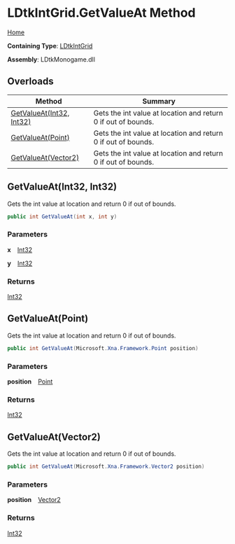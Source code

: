 # LDtkIntGrid\.GetValueAt Method

[Home](../../../README.md)

**Containing Type**: [LDtkIntGrid](../README.md)

**Assembly**: LDtkMonogame\.dll

## Overloads

| Method | Summary |
| ------ | ------- |
| [GetValueAt(Int32, Int32)](#3080842826) |  Gets the int value at location and return 0 if out of bounds\.  |
| [GetValueAt(Point)](#3374558993) |  Gets the int value at location and return 0 if out of bounds\.  |
| [GetValueAt(Vector2)](#3547435012) |  Gets the int value at location and return 0 if out of bounds\.  |

<a id="3080842826"></a>

## GetValueAt\(Int32, Int32\) 

  
 Gets the int value at location and return 0 if out of bounds\. 

```csharp
public int GetValueAt(int x, int y)
```

### Parameters

**x** &ensp; [Int32](https://docs.microsoft.com/en-us/dotnet/api/system.int32)

**y** &ensp; [Int32](https://docs.microsoft.com/en-us/dotnet/api/system.int32)

### Returns

[Int32](https://docs.microsoft.com/en-us/dotnet/api/system.int32)

<a id="3374558993"></a>

## GetValueAt\(Point\) 

  
 Gets the int value at location and return 0 if out of bounds\. 

```csharp
public int GetValueAt(Microsoft.Xna.Framework.Point position)
```

### Parameters

**position** &ensp; [Point](https://docs.microsoft.com/en-us/dotnet/api/microsoft.xna.framework.point)

### Returns

[Int32](https://docs.microsoft.com/en-us/dotnet/api/system.int32)

<a id="3547435012"></a>

## GetValueAt\(Vector2\) 

  
 Gets the int value at location and return 0 if out of bounds\. 

```csharp
public int GetValueAt(Microsoft.Xna.Framework.Vector2 position)
```

### Parameters

**position** &ensp; [Vector2](https://docs.microsoft.com/en-us/dotnet/api/microsoft.xna.framework.vector2)

### Returns

[Int32](https://docs.microsoft.com/en-us/dotnet/api/system.int32)

